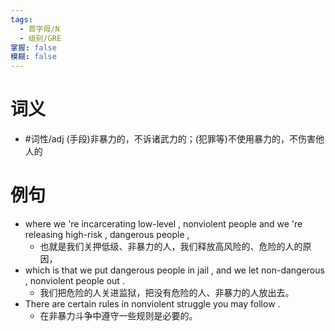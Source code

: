 ```yaml
---
tags:
  - 首字母/N
  - 级别/GRE
掌握: false
模糊: false
---
```

# 词义
- #词性/adj  (手段)非暴力的，不诉诸武力的；(犯罪等)不使用暴力的，不伤害他人的
# 例句
- where we 're incarcerating low-level , nonviolent people and we 're releasing high-risk , dangerous people ,
	- 也就是我们关押低级、非暴力的人，我们释放高风险的、危险的人的原因，
- which is that we put dangerous people in jail , and we let non-dangerous , nonviolent people out .
	- 我们把危险的人关进监狱，把没有危险的人、非暴力的人放出去。
- There are certain rules in nonviolent struggle you may follow .
	- 在非暴力斗争中遵守一些规则是必要的。
